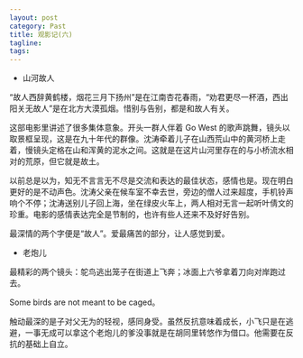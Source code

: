 ```yaml
---
layout: post
category: Past
title: 观影记(六)
tagline:
tags: 
---
```


* 山河故人

“故人西辞黄鹤楼，烟花三月下扬州”是在江南杏花春雨，“劝君更尽一杯酒，西出阳关无故人”是在北方大漠孤烟。惜别与告别，都是和故人有关。

这部电影里讲述了很多集体意象。开头一群人伴着 Go West 的歌声跳舞，镜头以取景框呈现，这是在九十年代的群像。沈涛牵着儿子在山西荒山中的黄河桥上走着，慢镜头定格在山和浑黄的泥水之间。这就是在这片山河里存在的与小桥流水相对的荒原，但它就是故土。

以前总是以为，知无不言言无不尽是交流和表达的最佳状态，感情也是。现在明白更好的是不动声色。沈涛父亲在候车室不幸去世，旁边的僧人过来超度，手机铃声响个不停；沈涛送别儿子回上海，坐在绿皮火车上，两人相对无言一起听叶倩文的珍重。电影的感情表达完全是节制的，也许有些人还来不及好好告别。

最深情的两个字便是“故人”。爱最痛苦的部分，让人感觉到爱。

* 老炮儿

最精彩的两个镜头：鸵鸟逃出笼子在街道上飞奔；冰面上六爷拿着刀向对岸跑过去。

Some birds are not meant to be caged。

触动最深的是子对父无为的轻视，感同身受。虽然反抗意味着成长，小飞只是在逃避，一事无成可以拿这个老炮儿的爹没事就是在胡同里转悠作为借口。他需要在反抗的基础上自立。